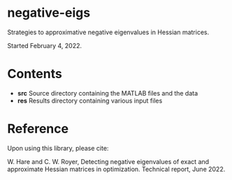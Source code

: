 # negative-eigs
Strategies to approximative negative eigenvalues in Hessian matrices.

Started February 4, 2022.

# Contents

- **src** Source directory containing the MATLAB files and the data
- **res** Results directory containing various input files

# Reference

Upon using this library, please cite:

W. Hare and C. W. Royer, Detecting negative eigenvalues of exact and approximate Hessian matrices 
in optimization. Technical report, June 2022.
